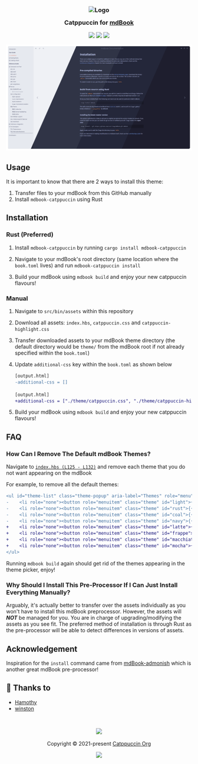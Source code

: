 <h3 align="center">
	<img src="https://raw.githubusercontent.com/catppuccin/catppuccin/main/assets/logos/exports/1544x1544_circle.png" width="100" alt="Logo"/><br/>
	<img src="https://raw.githubusercontent.com/catppuccin/catppuccin/main/assets/misc/transparent.png" height="30" width="0px"/>
	Catppuccin for <a href="https://rust-lang.github.io/mdBook/">mdBook</a>
	<img src="https://raw.githubusercontent.com/catppuccin/catppuccin/main/assets/misc/transparent.png" height="30" width="0px"/>
</h3>

<p align="center">
	<a href="https://github.com/catppuccin/mdBook/stargazers"><img src="https://img.shields.io/github/stars/catppuccin/template?colorA=363a4f&colorB=b7bdf8&style=for-the-badge"></a>
	<a href="https://github.com/catppuccin/mdBook/issues"><img src="https://img.shields.io/github/issues/catppuccin/template?colorA=363a4f&colorB=f5a97f&style=for-the-badge"></a>
	<a href="https://github.com/catppuccin/mdBook/contributors"><img src="https://img.shields.io/github/contributors/catppuccin/template?colorA=363a4f&colorB=a6da95&style=for-the-badge"></a>
</p>

<p align="center">
	<img src="assets/catwalk.webp"/>
</p>

## Usage

It is important to know that there are 2 ways to install this theme:

1. Transfer files to your mdBook from this GitHub manually
2. Install `mdbook-catppuccin` using Rust

## Installation

### Rust (Preferred)

1. Install `mdbook-catppuccin` by running `cargo install mdbook-catppuccin`

2. Navigate to your mdBook's root directory (same location where the `book.toml` lives) and run `mdbook-catppuccin install`

3. Build your mdBook using `mdbook build` and enjoy your new catppuccin flavours!

### Manual

1. Navigate to `src/bin/assets` within this repository

2. Download all assets: `index.hbs`, `catppuccin.css` and `catppuccin-highlight.css`

3. Transfer downloaded assets to your mdBook theme directory (the default directory would be `theme/` from the mdBook root if not already specified within the `book.toml`)

4. Update `additional-css` key within the `book.toml` as shown below

    ```diff
    [output.html]
    -additional-css = []

    [output.html]
    +additional-css = ["./theme/catppuccin.css", "./theme/catppuccin-highlight.css"]
    ```

5. Build your mdBook using `mdbook build` and enjoy your new catppuccin flavours!

## FAQ

### How Can I Remove The Default mdBook Themes?

Navigate to [`index.hbs (L125 - L132)`](https://github.com/sgoudham/catppuccin-mdBook/blob/main/src/bin/assets/index.hbs#L125-L132) and remove each theme that you do not want appearing on the mdBook

For example, to remove all the default themes:

```diff
<ul id="theme-list" class="theme-popup" aria-label="Themes" role="menu">
-    <li role="none"><button role="menuitem" class="theme" id="light">{{ theme_option "Light" }}</button></li>
-    <li role="none"><button role="menuitem" class="theme" id="rust">{{ theme_option "Rust" }}</button></li>
-    <li role="none"><button role="menuitem" class="theme" id="coal">{{ theme_option "Coal" }}</button></li>
-    <li role="none"><button role="menuitem" class="theme" id="navy">{{ theme_option "Navy" }}</button></li>
+    <li role="none"><button role="menuitem" class="theme" id="latte">{{ theme_option "Latte" }}</button></li>
+    <li role="none"><button role="menuitem" class="theme" id="frappe">{{ theme_option "Frappé" }}</button></li>
+    <li role="none"><button role="menuitem" class="theme" id="macchiato">{{ theme_option "Macchiato" }}</button></li>
+    <li role="none"><button role="menuitem" class="theme" id="mocha">{{ theme_option "Mocha" }}</button></li>
</ul>
```

Running `mdbook build` again should get rid of the themes appearing in the theme picker, enjoy!

### Why Should I Install This Pre-Processor If I Can Just Install Everything Manually?

Arguably, it's actually better to transfer over the assets individually as you won't have to install this mdBook preprocessor.
However, the assets will _**NOT**_ be managed for you. You are in charge of upgrading/modifying the assets as you see fit. The preferred method of installation is through Rust as the pre-processor will be able to detect differences in versions of assets.

## Acknowledgement

Inspiration for the `install` command came from [mdBook-admonish](https://github.com/tommilligan/mdbook-admonish) which is another great mdBook pre-processor!

## 💝 Thanks to

-   [Hamothy](https://github.com/sgoudham)
-   [winston](https://github.com/nekowinston)

&nbsp;

<p align="center">
	<img src="https://raw.githubusercontent.com/catppuccin/catppuccin/main/assets/footers/gray0_ctp_on_line.svg?sanitize=true" />
</p>

<p align="center">
	Copyright &copy; 2021-present <a href="https://github.com/catppuccin" target="_blank">Catppuccin Org</a>
</p>

<p align="center">
	<a href="https://github.com/catppuccin/catppuccin/blob/main/LICENSE"><img src="https://img.shields.io/static/v1.svg?style=for-the-badge&label=License&message=MIT&logoColor=d9e0ee&colorA=363a4f&colorB=b7bdf8"/></a>
</p>
